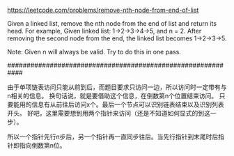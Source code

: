 https://leetcode.com/problems/remove-nth-node-from-end-of-list

Given a linked list, remove the nth node from the end of list and return its head.
For example,
   Given linked list: 1->2->3->4->5, and n = 2.
   After removing the second node from the end, the linked list becomes 1->2->3->5.

Note:
Given n will always be valid.
Try to do this in one pass. 

############################################################

由于单项链表访问只能从前到后，而题目要求只访问一边，所以访问时一定带有与n相关的信息。
换句话说，就是要借助这个信息，在倒数第n个位置结束访问。
只要能用的信息有从前往后访问x个。最后一个节点可以识别链表结束以及识别列表开头。
好吧，这里需要想到用两个指针来访问（还是不知道如何显式的到这一步）。

所以一个指针先行n步后，另一个指针再一直同步往后。当先行指针到末尾时后指针即指向倒数第n位。